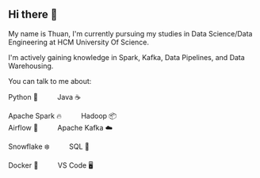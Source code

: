 ## Hi there 👋

My name is Thuan, I'm currently pursuing my studies in Data Science/Data Engineering at HCM University Of Science. 

I'm actively gaining knowledge in Spark, Kafka, Data Pipelines, and Data Warehousing.

You can talk to me about:

Python 🐍&nbsp;&nbsp;&nbsp;&nbsp;&nbsp;&nbsp;&nbsp;&nbsp;&nbsp;&nbsp;Java ☕

Apache Spark 🔥&nbsp;&nbsp;&nbsp;&nbsp;&nbsp;&nbsp;&nbsp;&nbsp;&nbsp;&nbsp;Hadoop 📦     
Airflow 🚀&nbsp;&nbsp;&nbsp;&nbsp;&nbsp;&nbsp;&nbsp;&nbsp;&nbsp;&nbsp;Apache Kafka ☁️

Snowflake ❄️&nbsp;&nbsp;&nbsp;&nbsp;&nbsp;&nbsp;&nbsp;&nbsp;&nbsp;&nbsp;SQL 📜 

Docker 🐋&nbsp;&nbsp;&nbsp;&nbsp;&nbsp;&nbsp;&nbsp;&nbsp;&nbsp;&nbsp;VS Code 🖥️
